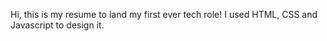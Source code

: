 Hi, this is my resume to land my first ever tech role! I used HTML, CSS and Javascript to design it.